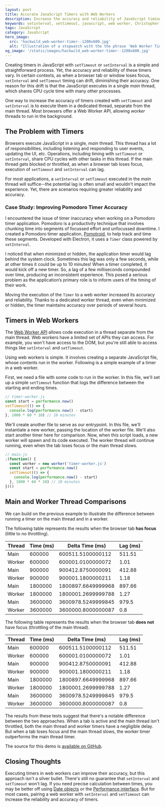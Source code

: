 ```yaml
---
layout: post
title: Accurate JavaScript Timers with Web Workers
description: Increase the accuracy and reliability of JavaScript timing functions, such as setInterval and setTimeout with web workers.
keywords: setinterval, settimeout, javascript, web worker, Christopher Murphy, accurate timer, multi-threading
tags: JavaScript
category: JavaScript
hero_image:
  src: 'hackwild_web-worker-timer--1200x600.jpg'
  alt: "Illustration of a stopwatch with the the phrase 'Web Worker Timers'"
og_image: '/static/images/hackwild_web-worker-timer--1200x600.jpg'
---
```


Creating timers in JavaScript with `setTimeout` or `setInterval` is a simple and straightforward process. Yet, the accuracy and reliability of these timers vary. In certain contexts, as when a browser tab or window loses focus, `setInterval` and `setTimeout` timing can drift, diminishing their accuracy. One reason for this drift is that the JavaScript executes in a single _main_ thread, which shares CPU cycle time with many other processes.

One way to increase the accuracy of timers created with `setTimeout` and `setInterval` is to execute them in a dedicated thread, separate from the main thread. Most browsers offer a Web Worker API, allowing _worker_ threads to run in the background.

## The Problem with Timers

Browsers execute JavaScript in a single, _main_ thread. This thread has a lot of responsibilities, including listening and responding to user events, updating the UI, etc. Operations, including timing with `setTimeout` or `setInterval`, share CPU cycles with other tasks in this thread. If the main thread gets blocked or throttled, as when a browser tab loses focus, execution of `setTimeout` and `setInterval` can lag.

For most applications, a `setInterval` or `setTimeout` executed in the _main_ thread will suffice--the potential lag is often small and wouldn't impact the experience. Yet, there are scenarios requiring greater reliability and accuracy.

### Case Study: Improving Pomodoro Timer Accuracy

I encountered the issue of timer inaccuracy when working on a Pomodoro timer application. Pomodoro is a productivity technique that involves chunking time into segments of focussed effort and unfocussed downtime. I created a Pomodoro timer application, [Pomotroid](https://splode.github.io/pomotroid/), to help track and time these segments. Developed with Electron, it uses a `Timer` class powered by `setInterval`.

I noticed that when minimized or hidden, the application timer would lag behind the system clock. Sometimes this lag was only a few seconds, while at other times it could be up to 10 minutes! When a timer completed, it would kick off a new timer. So, a lag of a few milliseconds compounded over time, producing an inconsistent experience. This posed a serious problem as the application’s primary role is to inform users of the timing of their work.

Moving the execution of the `Timer` to a web worker increased its accuracy and reliability. Thanks to a dedicated worker thread, even when minimized or hidden, the timer maintains accuracy over periods of several hours.

## Timers in Web Workers

The [Web Worker API](https://developer.mozilla.org/en-US/docs/Web/API/Web_Workers_API) allows code execution in a thread separate from the main thread. Web workers have a limited set of APIs they can access. For example, you won't have access to the DOM, but you're still able to access things like `setInterval` and `setTimeout`.

Using web workers is simple. It involves creating a separate JavaScript file, whose contents run in the worker. Following is a simple example of a timer in a web worker.

First, we need a file with some code to run in the worker. In this file, we'll set up a simple `setTimeout` function that logs the difference between the starting and ending times.

```js
// timer-worker.js
const start = performance.now()
setTimeout(() => {
  console.log(performance.now() - start)
}, 1000 * 60 * 10) // 10 minutes
```

We'll create another file to serve as our entrypoint. In this file, we'll instantiate a new worker, passing the location of the worker file. We'll also start another timer here for comparison. Now, when this script loads, a new worker will spawn and its code executed. The worker thread will continue running, even when the tab loses focus or the main thread slows.

```js
// main.js
;(function() {
  const worker = new worker('timer-worker.js')
  const start = performance.now()
  setTimeout(() => {
    console.log(performance.now() - start)
  }, 1000 * 60 * 10) // 10 minutes
})()
```

## Main and Worker Thread Comparisons

We can build on the previous example to illustrate the difference between running a timer on the main thread and in a worker.

The following table represents the results when the browser tab **has focus** (little to no throttling).

| Thread | Time (ms) | Delta Time (ms)    | Lag (ms) |
| ------ | --------- | ------------------ | -------- |
| Main   | 600000    | 600511.5100000112  | 511.51   |
| Worker | 600000    | 600001.0100000072  | 1.01     |
| Main   | 900000    | 900412.8750000091  | 412.88   |
| Worker | 900000    | 900001.1800000211  | 1.18     |
| Main   | 1800000   | 1800897.6649999968 | 897.66   |
| Worker | 1800000   | 1800001.2699999788 | 1.27     |
| Main   | 3600000   | 3600978.5249999845 | 979.5    |
| Worker | 3600000   | 3600000.8000000087 | 0.8      |

The following table represents the results when the browser tab **does not** have focus (throttling of the main thread).

| Thread | Time (ms) | Delta Time (ms)    | Lag (ms) |
| ------ | --------- | ------------------ | -------- |
| Main   | 600000    | 600511.5100000112  | 511.51   |
| Worker | 600000    | 600001.0100000072  | 1.01     |
| Main   | 900000    | 900412.8750000091  | 412.88   |
| Worker | 900000    | 900001.1800000211  | 1.18     |
| Main   | 1800000   | 1800897.6649999968 | 897.66   |
| Worker | 1800000   | 1800001.2699999788 | 1.27     |
| Main   | 3600000   | 3600978.5249999845 | 979.5    |
| Worker | 3600000   | 3600000.8000000087 | 0.8      |

The results from these tests suggest that there's a notable difference between the two approaches. When a tab is active and the main thread isn't throttled, both the main thread and worker timers have a negligible delay. But when a tab loses focus and the main thread slows, the worker timer outperforms the main thread timer.

The source for this demo is [available on GitHub](https://github.com/splode).

## Closing Thoughts

Executing timers in web workers can improve their accuracy, but this approach isn't a silver bullet. There's still no guarantee that `setInterval` and `setTimeout` won't lag. If you need precise calculation between times, you may be better off using [Date objects](https://developer.mozilla.org/en-US/docs/Web/JavaScript/Reference/Global_Objects/Date) or the [Performance interface](https://developer.mozilla.org/en-US/docs/Web/API/Performance). But for most cases, pairing a web worker with `setInterval` and `setTimeout` can increase the reliability and accuracy of timers.
